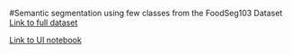 #Semantic segmentation using few classes from the FoodSeg103 Dataset
[Link to full dataset](https://datasetninja.com/food-seg-103)

[Link to UI notebook](https://colab.research.google.com/drive/1Dfm0_4o_zeAWhacKHHO8VgL7XrtsKHBb?usp=sharing)
